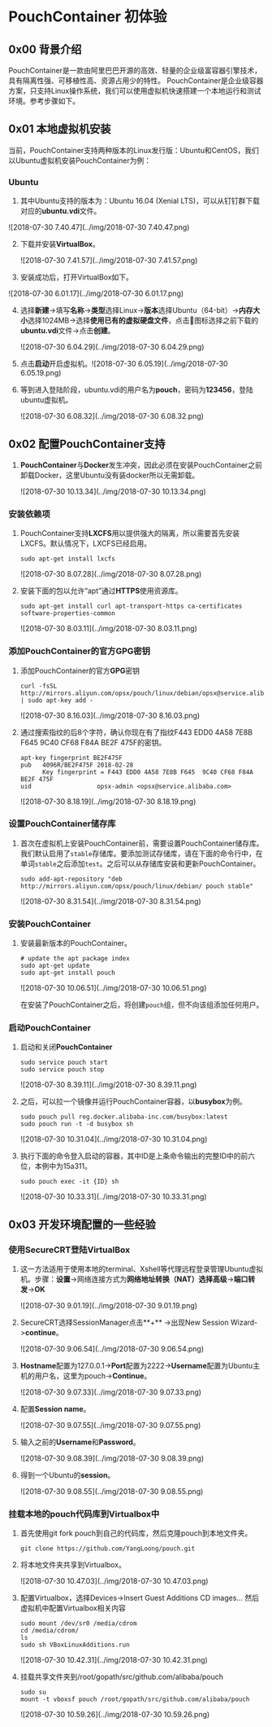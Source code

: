 # PouchContainer 初体验

## 0x00 背景介绍

PouchContainer是一款由阿里巴巴开源的高效、轻量的企业级富容器引擎技术，具有隔离性强、可移植性高、资源占用少的特性。 PouchContainer是企业级容器方案，只支持Linux操作系统，我们可以使用虚拟机快速搭建一个本地运行和测试环境。参考步骤如下。

## 0x01 本地虚拟机安装 

当前，PouchContainer支持两种版本的Linux发行版：Ubuntu和CentOS，我们以Ubuntu虚拟机安装PouchContainer为例：

### **Ubuntu**

1. 其中Ubuntu支持的版本为：Ubuntu 16.04 (Xenial LTS)，可以从钉钉群下载对应的**ubuntu.vdi**文件。

![2018-07-30 7.40.47](../img/2018-07-30 7.40.47.png)

2. 下载并安装**VirtualBox**。

   ![2018-07-30 7.41.57](../img/2018-07-30 7.41.57.png)

3. 安装成功后，打开VirtualBox如下。

![2018-07-30 6.01.17](../img/2018-07-30 6.01.17.png)

4. 选择**新建**->填写**名称**->**类型**选择Linux->**版本**选择Ubuntu（64-bit）->**内存大小**选择1024MB->选择**使用已有的虚拟硬盘文件**，点击📁图标选择之前下载的**ubuntu.vdi**文件->点击**创建**。

   ![2018-07-30 6.04.29](../img/2018-07-30 6.04.29.png)

5. 点击**启动**开启虚拟机。![2018-07-30 6.05.19](../img/2018-07-30 6.05.19.png)

6. 等到进入登陆阶段，ubuntu.vdi的用户名为**pouch**，密码为**123456**，登陆ubuntu虚拟机。

   ![2018-07-30 6.08.32](../img/2018-07-30 6.08.32.png)

## 0x02 配置PouchContainer支持

1. **PouchContainer**与**Docker**发生冲突，因此必须在安装PouchContainer之前卸载Docker，这里Ubuntu没有装docker所以无需卸载。

   ![2018-07-30 10.13.34](../img/2018-07-30 10.13.34.png)

### 安装依赖项

1. PouchContainer支持**LXCFS**用以提供强大的隔离，所以需要首先安装LXCFS。默认情况下，LXCFS已经启用。

    ```shell
    sudo apt-get install lxcfs
    ```

    ![2018-07-30 8.07.28](../img/2018-07-30 8.07.28.png)

2. 安装下面的包以允许“apt”通过**HTTPS**使用资源库。

   ```shell
   sudo apt-get install curl apt-transport-https ca-certificates software-properties-common
   ```

   ![2018-07-30 8.03.11](../img/2018-07-30 8.03.11.png)

### 添加PouchContainer的官方GPG密钥
1. 添加PouchContainer的官方**GPG**密钥

   ```shell
   curl -fsSL http://mirrors.aliyun.com/opsx/pouch/linux/debian/opsx@service.alibaba.com.gpg.key | sudo apt-key add -
   ```

   ![2018-07-30 8.16.03](../img/2018-07-30 8.16.03.png)

2. 通过搜索指纹的后8个字符，确认你现在有了指纹F443 EDD0 4A58 7E8B F645 9C40 CF68 F84A BE2F 475F的密钥。

   ```shell
   apt-key fingerprint BE2F475F
   pub   4096R/BE2F475F 2018-02-28
         Key fingerprint = F443 EDD0 4A58 7E8B F645  9C40 CF68 F84A BE2F 475F
   uid                  opsx-admin <opsx@service.alibaba.com>
   ```
   ![2018-07-30 8.18.19](../img/2018-07-30 8.18.19.png)

### 设置PouchContainer储存库

   1. 首次在虚拟机上安装PouchContainer前，需要设置PouchContainer储存库。我们默认启用了`stable`存储库。要添加测试存储库，请在下面的命令行中，在单词`stable`之后添加`test`。之后可以从存储库安装和更新PouchContainer。

       ```shell
       sudo add-apt-repository "deb http://mirrors.aliyun.com/opsx/pouch/linux/debian/ pouch stable"
       ```

       ![2018-07-30 8.31.54](../img/2018-07-30 8.31.54.png)


### 安装PouchContainer

1. 安装最新版本的PouchContainer。

   ```shell
   # update the apt package index
   sudo apt-get update
   sudo apt-get install pouch
   ```

   ![2018-07-30 10.06.51](../img/2018-07-30 10.06.51.png)

   在安装了PouchContainer之后，将创建`pouch`组，但不向该组添加任何用户。

### 启动PouchContainer

1. 启动和关闭**PouchContainer**

   ```shell
   sudo service pouch start
   sudo service pouch stop
   ```

   ![2018-07-30 8.39.11](../img/2018-07-30 8.39.11.png)

2. 之后，可以拉一个镜像并运行PouchContainer容器，以**busybox**为例。

   ```shell
   sudo pouch pull reg.docker.alibaba-inc.com/busybox:latest
   sudo pouch run -t -d busybox sh
   ```

   ![2018-07-30 10.31.04](../img/2018-07-30 10.31.04.png)

3. 执行下面的命令登入启动的容器，其中ID是上条命令输出的完整ID中的前六位，本例中为15a311。

   ```shell
   sudo pouch exec -it {ID} sh
   ```

   ![2018-07-30 10.33.31](../img/2018-07-30 10.33.31.png)

## 0x03 开发环境配置的一些经验

### 使用SecureCRT登陆VirtualBox

1. 这一方法适用于使用本地的terminal、Xshell等代理远程登录管理Ubuntu虚拟机。步骤：**设置**->网络连接方式为**网络地址转换（NAT）**选择**高级**->**端口转发**->**OK**

   ![2018-07-30 9.01.19](../img/2018-07-30 9.01.19.png)

2. SecureCRT选择SessionManager点击**+** ->出现New Session Wizard->**continue**。

   ![2018-07-30 9.06.54](../img/2018-07-30 9.06.54.png)

3. **Hostname**配置为127.0.0.1->**Port**配置为2222->**Username**配置为Ubuntu主机的用户名，这里为pouch->**Continue**。

   ![2018-07-30 9.07.33](../img/2018-07-30 9.07.33.png)

4. 配置**Session name**。

   ![2018-07-30 9.07.55](../img/2018-07-30 9.07.55.png)

5. 输入之前的**Username**和**Password**。

   ![2018-07-30 9.08.39](../img/2018-07-30 9.08.39.png)

6. 得到一个Ubuntu的**session**。

   ![2018-07-30 9.08.55](../img/2018-07-30 9.08.55.png)

### 挂载本地的pouch代码库到Virtualbox中

1. 首先使用git fork pouch到自己的代码库，然后克隆pouch到本地文件夹。

   ```shell
   git clone https://github.com/YangLoong/pouch.git
   ```

2. 将本地文件夹共享到Virtualbox。

   ![2018-07-30 10.47.03](../img/2018-07-30 10.47.03.png)

3. 配置Virtualbox，选择Devices->Insert Guest Additions CD images... 然后虚拟机中配置Virtualbox相关内容

   ```shell
   sudo mount /dev/sr0 /media/cdrom
   cd /media/cdrom/
   ls
   sudo sh VBoxLinuxAdditions.run
   ```

   ![2018-07-30 10.42.31](../img/2018-07-30 10.42.31.png)

4. 挂载共享文件夹到/root/gopath/src/github.com/alibaba/pouch 

   ```shell
   sudo su
   mount -t vboxsf pouch /root/gopath/src/github.com/alibaba/pouch
   ```

   ![2018-07-30 10.59.26](../img/2018-07-30 10.59.26.png)